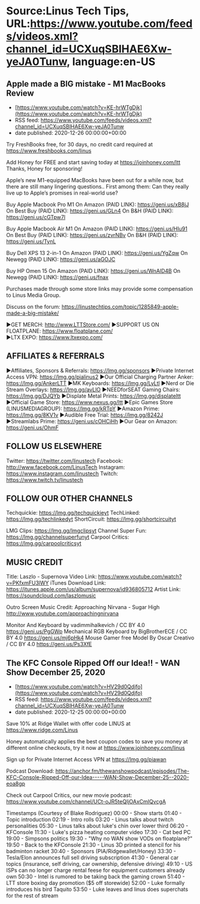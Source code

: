# Source:Linus Tech Tips, URL:https://www.youtube.com/feeds/videos.xml?channel_id=UCXuqSBlHAE6Xw-yeJA0Tunw, language:en-US

## Apple made a BIG mistake - M1 MacBooks Review
 - [https://www.youtube.com/watch?v=KE-hrWTgDjk](https://www.youtube.com/watch?v=KE-hrWTgDjk)
 - RSS feed: https://www.youtube.com/feeds/videos.xml?channel_id=UCXuqSBlHAE6Xw-yeJA0Tunw
 - date published: 2020-12-26 00:00:00+00:00

Try FreshBooks free, for 30 days, no credit card required at https://www.freshbooks.com/linus

Add Honey for FREE and start saving today at https://joinhoney.com/ltt
Thanks, Honey for sponsoring!

Apple’s new M1-equipped MacBooks have been out for a while now, but there are still many lingering questions.. First among them: Can they really live up to Apple’s promises in real-world use?

Buy Apple Macbook Pro M1
On Amazon (PAID LINK): https://geni.us/xB8jJ
On Best Buy (PAID LINK): https://geni.us/GLn4
On B&H (PAID LINK): https://geni.us/cGTpw7l

Buy Apple Macbook Air M1
On Amazon (PAID LINK): https://geni.us/HIu91
On Best Buy (PAID LINK): https://geni.us/zvrNBv
On B&H (PAID LINK): https://geni.us/TynL

Buy Dell XPS 13 2-in-1
On Amazon (PAID LINK): https://geni.us/YgZqw
On Newegg (PAID LINK): https://geni.us/aGOJC

Buy HP Omen 15
On Amazon (PAID LINK): https://geni.us/WnAlD4B
On Newegg (PAID LINK): https://geni.us/fnax

Purchases made through some store links may provide some compensation to Linus Media Group.

Discuss on the forum: https://linustechtips.com/topic/1285849-apple-made-a-big-mistake/


►GET MERCH: http://www.LTTStore.com/
►SUPPORT US ON FLOATPLANE: https://www.floatplane.com/  
►LTX EXPO: https://www.ltxexpo.com/   

AFFILIATES & REFERRALS
---------------------------------------------------
►Affiliates, Sponsors & Referrals: https://lmg.gg/sponsors
►Private Internet Access VPN: https://lmg.gg/pialinus2
►Our Official Charging Partner Anker: https://lmg.gg/AnkerLTT
►MK Keyboards: https://lmg.gg/LyLtl
►Nerd or Die Stream Overlays: https://lmg.gg/avLlO
►NEEDforSEAT Gaming Chairs: https://lmg.gg/DJQYb
►Displate Metal Prints: https://lmg.gg/displateltt
►Official Game Store: https://www.nexus.gg/ltt
►Epic Games Store (LINUSMEDIAGROUP): https://lmg.gg/kRTpY
►Amazon Prime: https://lmg.gg/8KV1v
►Audible Free Trial: https://lmg.gg/8242J
►Streamlabs Prime: https://geni.us/cOHCiHh
►Our Gear on Amazon: https://geni.us/OhmF

FOLLOW US ELSEWHERE
---------------------------------------------------  
Twitter: https://twitter.com/linustech
Facebook: http://www.facebook.com/LinusTech
Instagram: https://www.instagram.com/linustech
Twitch: https://www.twitch.tv/linustech

FOLLOW OUR OTHER CHANNELS
---------------------------------------------------  
Techquickie: https://lmg.gg/techquickieyt
TechLinked: https://lmg.gg/techlinkedyt
ShortCircuit: https://lmg.gg/shortcircuityt

LMG Clips: https://lmg.gg/lmgclipsyt
Channel Super Fun: https://lmg.gg/channelsuperfunyt
Carpool Critics: https://lmg.gg/carpoolcriticsyt

MUSIC CREDIT
---------------------------------------------------  
Title: Laszlo - Supernova
Video Link: https://www.youtube.com/watch?v=PKfxmFU3lWY
iTunes Download Link: https://itunes.apple.com/us/album/supernova/id936805712
Artist Link: https://soundcloud.com/laszlomusic

Outro Screen Music Credit: Approaching Nirvana - Sugar High http://www.youtube.com/approachingnirvana

Monitor And Keyboard by vadimmihalkevich / CC BY 4.0  https://geni.us/PgGWp
Mechanical RGB Keyboard by BigBrotherECE / CC BY 4.0 https://geni.us/mj6pHk4
Mouse Gamer free Model By Oscar Creativo / CC BY 4.0 https://geni.us/Ps3XfE

## The KFC Console Ripped Off our Idea!! - WAN Show December 25, 2020
 - [https://www.youtube.com/watch?v=HV29d0Qdjfo](https://www.youtube.com/watch?v=HV29d0Qdjfo)
 - RSS feed: https://www.youtube.com/feeds/videos.xml?channel_id=UCXuqSBlHAE6Xw-yeJA0Tunw
 - date published: 2020-12-25 00:00:00+00:00

Save 10% at Ridge Wallet with offer code LINUS at https://www.ridge.com/Linus

Honey automatically applies the best coupon codes to save you money at 
different online checkouts, try it now at https://www.joinhoney.com/linus

Sign up for Private Internet Access VPN at https://lmg.gg/piawan

Podcast Download: https://anchor.fm/thewanshowpodcast/episodes/The-KFC-Console-Ripped-Off-our-Idea-----WAN-Show-December-25--2020-eoa8gp

Check out Carpool Critics, our new movie podcast: https://www.youtube.com/channel/UCt-oJR5teQIjOAxCmIQvcgA

Timestamps (Courtesy of Blake Rodriguez)
00:00 - Show starts
01:40 - Topic introduction
02:19 - Intro rolls
03:20 - Linus talks about twitch personalities
05:30 - Linus talks about luke's chin over lower third
06:20 - KFConsole 
11:30 - Luke's pizza heating computer video
17:30 - Cat bed PC
19:00 - Simpsons politics
19:30 - "Why no WAN show VODs on floatplane?"
19:50 - Back to the KFConsole
21:30 - Linus 3D printed a stencil for his badminton racket
30:40 - Sponsors (PIA/Ridgewallet/Honey)
33:30 - Tesla/Elon announces full sell driving subscription
41:30 - General car topics (insurance, self driving, car ownership, defensive driving)
49:10 - US ISPs can no longer charge rental feese for equipment customers already own
50:30 - Intel is rumored to be taking back the gaming crown 
51:40 - LTT store boxing day promotion ($5 off storewide)
52:00 - Luke formally introduces his bird Taquito
53:50 - Luke leaves and linus does superchats for the rest of stream

